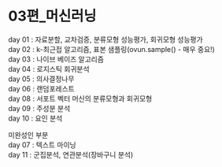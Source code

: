 # 03편_머신러닝
day 01 : 자료분할, 교차검증, 분류모형 성능평가, 회귀모형 성능평가<br>
day 02 : k-최근접 알고리즘, 표본 샘플링(ovun.sample() - 매우 중요!)<br>
day 03 : 나이브 베이즈 알고리즘<br>
day 04 : 로지스틱 회귀분석<br>
day 05 : 의사결정나무<br>
day 06 : 랜덤포레스트<br>
day 08 : 서포트 벡터 머신의 분류모형과 회귀모형<br>
day 09 : 주성분 분석<br>
day 10 : 요인 분석<br>

미완성인 부분<br>
day 07 : 텍스트 마이닝<br>
day 11 : 군집분석, 연관분석(장바구니 분석)<br>

